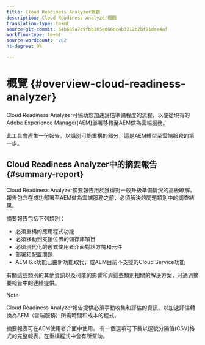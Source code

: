 ```yaml
---
title: Cloud Readiness Analyzer概觀
description: Cloud Readiness Analyzer概觀
translation-type: tm+mt
source-git-commit: 64b685a7c9fbb105ed66dc4b3212b2bf91dee4af
workflow-type: tm+mt
source-wordcount: '262'
ht-degree: 0%

---
```



# 概覽 {#overview-cloud-readiness-analyzer}

Cloud Readiness Analyzer可協助您加速評估準備程度的流程，以便從現有的Adobe Experience Manager(AEM)部署移轉至AEM做為雲端服務。

此工具會產生一份報告，以識別可能重構的部分，這是AEM轉型至雲端服務的第一步。

## Cloud Readiness Analyzer中的摘要報告 {#summary-report}

Cloud Readiness Analyzer摘要報告用於獲得對一般升級準備情況的高級瞭解。 報告包含在成功部署至AEM做為雲端服務之前，必須解決的問題類別中的調查結果。

摘要報告包括下列類別：

* 必須重構的應用程式功能
* 必須移動到支援位置的儲存庫項目
* 必須現代化的舊式使用者介面對話方塊和元件
* 部署和配置問題
* AEM 6.x功能已由新功能取代，或AEM目前不支援的Cloud Service功能

有關這些類別的其他資訊以及可能的影響和與這些類別相關的解決方案，可通過摘要報告中的連結提供。

>[!NOTE]
>Cloud Readiness Analyzer報告提供必須手動收集和評估的資訊，以加速評估轉換為AEM（雲端服務）所需時間和成本的程式。

摘要報表可在AEM使用者介面中使用。 有一個選項可下載以逗號分隔值(CSV)格式的完整報表，在重構程式中會有所幫助。